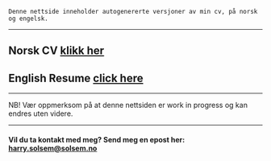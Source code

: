 ﻿```
Denne nettside inneholder autogenererte versjoner av min cv, på norsk og engelsk.
```

***

## Norsk CV [klikk her](https://harrysolsem.github.io/MyCV/cv.html)

## English Resume [click here](https://harrysolsem.github.io/MyCV/resume.html)

***

NB! Vær oppmerksom på at denne nettsiden er work in progress og kan endres uten videre.   

***

#### Vil du ta kontakt med meg? Send meg en epost her: <harry.solsem@solsem.no>
